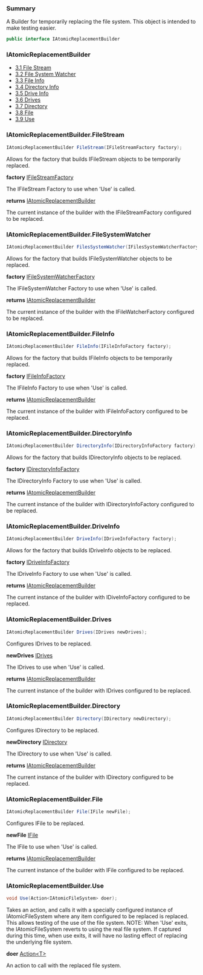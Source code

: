 <!--bl
(filemeta
    (title "Atomic Replacement Builder"))
/bl-->

### Summary

A Builder for temporarily replacing the file system. This object is intended to make testing easier.

```csharp
public interface IAtomicReplacementBuilder
```

### IAtomicReplacementBuilder

- [3.1 File Stream](#user-content-iatomicreplacementbuilderfilestream)
- [3.2 File System Watcher](#user-content-iatomicreplacementbuilderfilesystemwatcher)
- [3.3 File Info](#user-content-iatomicreplacementbuilderfileinfo)
- [3.4 Directory Info](#user-content-iatomicreplacementbuilderdirectoryinfo)
- [3.5 Drive Info](#user-content-iatomicreplacementbuilderdriveinfo)
- [3.6 Drives](#user-content-iatomicreplacementbuilderdrives)
- [3.7 Directory](#user-content-iatomicreplacementbuilderdirectory)
- [3.8 File](#user-content-iatomicreplacementbuilderfile)
- [3.9 Use](#user-content-iatomicreplacementbuilderuse)

### IAtomicReplacementBuilder.FileStream

```csharp
IAtomicReplacementBuilder FileStream(IFileStreamFactory factory);
```

Allows for the factory that builds IFileStream objects to be temporarily replaced.

**factory** [IFileStreamFactory](./documentation/structures/primitives/FileStreamFactory.md)

The IFileStream Factory to use when 'Use' is called.

**returns** [IAtomicReplacementBuilder](#user-content-atomic-replacement-builder)

The current instance of the builder with the IFileStreamFactory configured to be replaced.

### IAtomicReplacementBuilder.FileSystemWatcher

```csharp
IAtomicReplacementBuilder FilesSystemWatcher(IFilesSystemWatcherFactory factory);
```

Allows for the factory that builds IFileSystemWatcher objects to be replaced.

**factory** [IFileSystemWatcherFactory](./documentation/structures/primitives/FileSystemWatcherFactory.md)

The IFileSystemWatcher Factory to use when 'Use' is called.

**returns** [IAtomicReplacementBuilder](#user-content-atomic-replacement-builder)

The current instance of the builder with the IFileWatcherFactory configured to be replaced.

### IAtomicReplacementBuilder.FileInfo

```csharp
IAtomicReplacementBuilder FileInfo(IFileInfoFactory factory);
```

Allows for the factory that builds IFileInfo objects to be temporarily replaced.

**factory** [IFileInfoFactory](./documentation/structures/primitives/FileInfoFactory.md)

The IFileInfo Factory to use when 'Use' is called.

**returns** [IAtomicReplacementBuilder](#user-content-atomic-replacement-builder)

The current instance of the builder with IFileInfoFactory configured to be replaced.

### IAtomicReplacementBuilder.DirectoryInfo

```csharp
IAtomicReplacementBuilder DirectoryInfo(IDirectoryInfoFactory factory);
```

Allows for the factory that builds IDirectoryInfo objects to be replaced.

**factory** [IDirectoryInfoFactory](./documentation/structures/primitives/DirectoryInfoFactory.md)

The IDirectoryInfo Factory to use when 'Use' is called.

**returns** [IAtomicReplacementBuilder](#user-content-atomic-replacement-builder)

The current instance of the builder with IDirectoryInfoFactory configured to be replaced.

### IAtomicReplacementBuilder.DriveInfo

```csharp
IAtomicReplacementBuilder DriveInfo(IDriveInfoFactory factory);
```

Allows for the factory that builds IDriveInfo objects to be replaced.

**factory** [IDriveInfoFactory](./documentation/structures/primitives/DriveInfoFactory.md)

The IDriveInfo Factory to use when 'Use' is called.

**returns** [IAtomicReplacementBuilder](#user-content-atomic-replacement-builder)

The current instance of the builder with IDiveInfoFactory configured to be replaced.

### IAtomicReplacementBuilder.Drives

```csharp
IAtomicReplacementBuilder Drives(IDrives newDrives);
```

Configures IDrives to be replaced.

**newDrives** [IDrives](./documentation/structures/primitives/Drives.md#drives)

The IDrives to use when 'Use' is called.

**returns** [IAtomicReplacementBuilder](#user-content-atomic-replacement-builder)

The current instance of the builder with IDrives configured to be replaced.

### IAtomicReplacementBuilder.Directory

```csharp
IAtomicReplacementBuilder Directory(IDirectory newDirectory);
```

Configures IDirectory to be replaced.

**newDirectory** [IDirectory](./documentation/structures/primitives/Directory.md)

The IDirectory to use when 'Use' is called.

**returns** [IAtomicReplacementBuilder](#user-content-atomic-replacement-builder)

The current instance of the builder with IDirectory configured to be replaced.

### IAtomicReplacementBuilder.File

```csharp
IAtomicReplacementBuilder File(IFile newFile);
```

Configures IFile to be replaced.

**newFile** [IFile](./documentation/structures/primitives/File.md)

The IFile to use when 'Use' is called.

**returns** [IAtomicReplacementBuilder](#user-content-atomic-replacement-builder)

The current instance of the builder with IFile configured to be replaced.

### IAtomicReplacementBuilder.Use

```csharp
void Use(Action<IAtomicFileSystem> doer);
```

Takes an action, and calls it with a specially configured instance of IAtomicFileSystem where any item configured to be replaced is replaced. This allows testing of the use of the file system. NOTE: When 'Use' exits, the IAtomicFileSystem reverts to using the real file system. If captured during this time, when use exits, it will have no lasting effect of replacing the underlying file system.

**doer** [Action\<T\>](https://docs.microsoft.com/en-us/dotnet/api/system.action-1?view=net-6.0)

An action to call with the replaced file system.